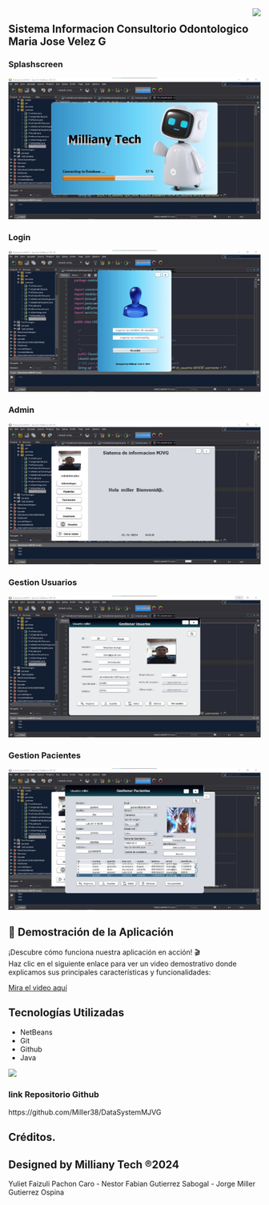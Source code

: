 
<img align="right" src="http://visitor-badge.laobi.icu/badge?page_id=Miller38/DataSystemMJVG" />


<h2>Sistema Informacion Consultorio Odontologico Maria Jose Velez G</h2>

<h3>Splashscreen</h3>

![Preview 1](preview1.jpg)

<h3>Login</h3>

![Preview 2](preview2.jpg)

<h3>Admin</h3>

![Preview 3](preview3.jpg)

<h3>Gestion Usuarios</h3>

![Preview 4](preview4.jpg)

<h3>Gestion Pacientes</h3>

![Preview 5](preview5.jpg)




## 🎥 Demostración de la Aplicación

¡Descubre cómo funciona nuestra aplicación en acción! 🎬  
Haz clic en el siguiente enlace para ver un video demostrativo donde explicamos sus principales características y funcionalidades:

[Mira el video aquí](https://vimeo.com/1011675408?share=copy)

## Tecnologías Utilizadas

- NetBeans
- Git
- Github
- Java

<img src="https://skillicons.dev/icons?i=java,git,github" /> <br/>

<h3>link Repositorio Github</h3>
https://github.com/Miller38/DataSystemMJVG

## Créditos.
## Designed by Milliany Tech ®2024
Yuliet Faizuli Pachon Caro - 
Nestor Fabian Gutierrez Sabogal - 
Jorge Miller Gutierrez Ospina
